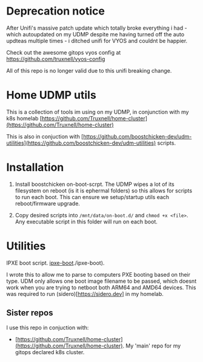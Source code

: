 # Deprecation notice

After Unifi's massive patch update which totally broke everything i had - which autoupdated on my UDMP despite me having turned off the auto updteas multiple times - i ditched unifi for VYOS and couldnt be happier.

Check out the awesome gitops vyos config at https://github.com/truxnell/vyos-config

All of this repo is no longer valid due to this unifi breaking change.

# Home UDMP utils

This is a collection of tools im using on my UDMP, in conjunction with my k8s homelab [https://github.com/Truxnell/home-cluster](https://github.com/Truxnell/home-cluster)

This is also in conjuction with [https://github.com/boostchicken-dev/udm-utilities](https://github.com/boostchicken-dev/udm-utilities) scripts.

# Installation

1. Install boostchicken on-boot-scrpt.  The UDMP wipes a lot of its filesystem on reboot (is it is ephermal folders) so this allows for scripts to run each boot.  This can ensure we setup/startup utils each reboot/firmware upgrade.

2. Copy desired scripts into `/mnt/data/on-boot.d/` and `chmod +x <file>`.  Any executable script in this folder will run on each boot.

# Utilities

IPXE boot script. [ipxe-boot]()./ipxe-boot).  

I wrote this to allow me to parse to computers PXE booting based on their type.  UDM only allows one boot image filename to be passed, which doesnt work when you are trying to netboot both ARM64 and AMD64 devices.
This was required to run (sidero)[https://sidero.dev] in my homelab.

## Sister repos

I use this repo in conjuction with:

- [https://github.com/Truxnell/home-cluster](https://github.com/Truxnell/home-cluster).  My 'main' repo for my gitops declared k8s cluster.
